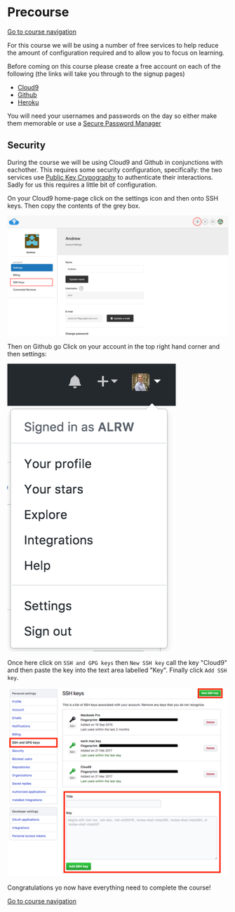 Precourse
=========

[Go to course navigation](./navigation.md)

For this course we will be using a number of free services to help reduce the amount of configuration required and to allow you to focus on learning.

Before coming on this course please create a free account on each of the following (the links will take you through to the signup pages)

 - [Cloud9](https://c9.io/signup)
 - [Github](https://github.com/join)
 - [Heroku](https://signup.heroku.com)

You will need your usernames and passwords on the day so either make them memorable or use a [Secure Password Manager](https://www.lastpass.com/)

Security
--------

During the course we will be using Cloud9 and Github in conjunctions with eachother. This requires some security configuration, specifically: the two services use [Public Key Crypography](https://en.wikipedia.org/wiki/Public-key_cryptography) to authenticate their interactions. Sadly for us this requires a little bit of configuration.

On your Cloud9 home-page click on the settings icon and then onto SSH keys. Then copy the contents of the grey box.

![Cloud 9 SSH](./images/cloud9SSH.png)

Then on Github go Click on your account in the top right hand corner and then settings:

![github settings](./images/githubSettings.png)

Once here click on `SSH and GPG keys` then `New SSH key` call the key "Cloud9" and then paste the key into the text area labelled "Key". Finally click `Add SSH key`. 

![github ssh](./images/githubSSH.png)

Congratulations yo now have everything need to complete the course!

[Go to course navigation](./navigation.md)
